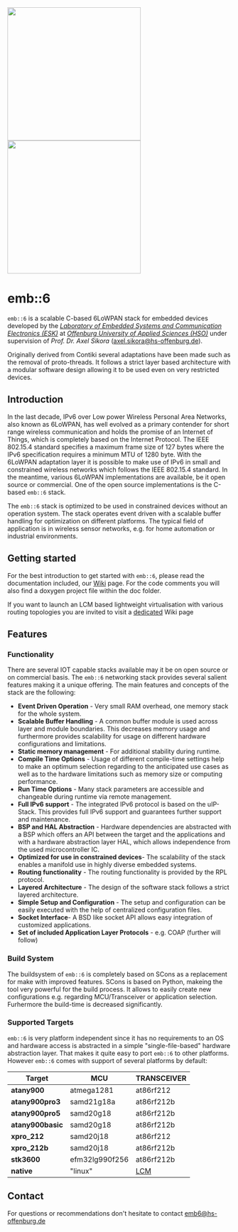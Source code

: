 <img src="https://raw.github.com/hso-esk/_meta/master/emb6.png" width="300">
<img src="https://raw.github.com/hso-esk/_meta/master/HS-Logo_blau_60.png" width="300">

emb::6
========

`emb::6` is a scalable C-based 6LoWPAN stack for embedded devices developed by the
[*Laboratory of Embedded Systems and Communication Electronics (ESK)*](http://ei.hs-offenburg.de/labore/embedded-systems-und-kommunikationselektronik/) at
[*Offenburg University of Applied Sciences (HSO)*](http://www.hs-offenburg.de/) under supervision of *Prof. Dr. Axel Sikora* (axel.sikora@hs-offenburg.de).

Originally derived from Contiki several adaptations have been made such as the
removal of proto-threads. It follows a strict layer based architecture with a
modular software design allowing it to be used even on very restricted devices.


Introduction
------------

In the last decade, IPv6 over Low power Wireless Personal Area Networks, also
known as 6LoWPAN, has well evolved as a primary contender for short range
wireless communication and holds the promise of an Internet of Things, which is
completely based on the Internet Protocol. The IEEE 802.15.4 standard specifies
a maximum frame size of 127 bytes where the IPv6 specification requires a
minimum MTU of 1280 byte. With the 6LoWPAN adaptation layer it is possible to
make use of IPv6 in small and constrained wireless networks which follows the
IEEE 802.15.4 standard. In the meantime, various 6LoWPAN implementations are
available, be it open source or commercial. One of the open source
implementations is the C-based `emb::6` stack.

The `emb::6` stack is optimized to be used in constrained devices without an
operation system. The stack operates event driven with a scalable buffer
handling for optimization on different platforms. The typical field of
application is in wireless sensor networks, e.g. for home automation or
industrial environments.


Getting started
---------------

For the best introduction to get started with `emb::6`, please read the
documentation included, our [Wiki](https://github.com/hso-esk/emb6/wiki) page. For the code comments you will also find a doxygen
project file within the doc folder.

If you want to launch an LCM based lightweight virtualisation with various routing topologies
you are invited to visit a [dedicated](https://github.com/hso-esk/emb6/wiki/Running-a-virtual-emb6) Wiki page

Features
---------

### Functionality

There are several IOT capable stacks available may it be on open source or on
commercial basis. The `emb::6` networking stack provides several salient features
making it a unique offering. The main features and concepts of the stack are the
following:

* **Event Driven Operation** - Very small RAM overhead, one memory stack for the
whole system.      
* **Scalable Buffer Handling** - A common buffer module is used across layer and
module boundaries. This decreases memory usage and furthermore provides
scalability for usage on different hardware configurations and limitations.
* **Static memory management** - For additional stability during runtime.
* **Compile Time Options** - Usage of different compile-time settings help to
make an optimum selection regarding to the anticipated use cases as well as to
the hardware limitations such as memory size or computing performance.
* **Run Time Options** - Many stack parameters are accessible and changeable
during runtime via remote management.
* **Full IPv6 support** - The integrated IPv6 protocol is based on the
uIP-Stack. This provides full IPv6 support and guarantees further support
and maintenance.
* **BSP and HAL Abstraction** - Hardware dependencies are abstracted with a BSP
which offers an API between the target and the applications and with a hardware
abstraction layer HAL, which allows independence from the used
microcontroller IC.
* **Optimized for use in constrained devices**- The scalability of the stack
enables a manifold use in highly diverse embedded systems.
* **Routing functionality** - The routing functionality is provided by the RPL
protocol.
* **Layered Architecture** - The design of the software stack follows a strict
layered architecture.
* **Simple Setup and Configuration** - The setup and configuration can be easily
executed with the help of centralized configuration files.
* **Socket Interface**- A BSD like socket API allows easy integration of
customized applications.
* **Set of included Application Layer Protocols** - e.g. COAP (further will follow)


### Build System

The buildsystem of `emb::6` is completely based on SCons as a replacement for make
with improved features. SCons is based on Python, makeing the tool very powerful
for the build process. It allows to easily create new configurations e.g. regarding
MCU/Transceiver or application selection. Furhermore the build-time is decreased
significantly.

### Supported Targets

`emb::6` is very platform independent since it has no requirements to an OS and
hardware access is abstracted in a simple "single-file-based" hardware
abstraction layer. That makes it quite easy to port `emb::6` to other platforms.
However `emb::6` comes with support of several platforms by default:


Target | MCU | TRANSCEIVER
-------|-----| ------------
**atany900** | atmega1281 | at86rf212
**atany900pro3** | samd21g18a | at86rf212b
**atany900pro5** | samd20g18 | at86rf212b
**atany900basic** | samd20g18 | at86rf212b
**xpro_212** | samd20j18 | at86rf212
**xpro_212b** | samd20j18 | at86rf212b
**stk3600** | efm32lg990f256 | at86rf212b
**native**  | "linux" | [LCM](https://lcm-proj.github.io/)


Contact
--------

For questions or recommendations don't hesitate to contact emb6@hs-offenburg.de

[1]: http://ei.hs-offenburg.de/labore/embedded-systems-und-kommunikationselektronik/
